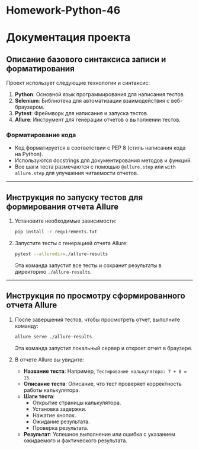 # Homework-Python-46
# Документация проекта

## Описание базового синтаксиса записи и форматирования

Проект использует следующие технологии и синтаксис:

1. **Python**: Основной язык программирования для написания тестов.
2. **Selenium**: Библиотека для автоматизации взаимодействия с веб-браузером.
3. **Pytest**: Фреймворк для написания и запуска тестов.
4. **Allure**: Инструмент для генерации отчетов о выполнении тестов.

### Форматирование кода

- Код форматируется в соответствии с PEP 8 (стиль написания кода на Python).
- Используются docstrings для документирования методов и функций.
- Все шаги теста размечаются с помощью `@allure.step` или `with allure.step` для улучшения читаемости отчетов.

---

## Инструкция по запуску тестов для формирования отчета Allure

1. Установите необходимые зависимости:
   ```bash
   pip install -r requirements.txt
   ```

2. Запустите тесты с генерацией отчета Allure:
   ```bash
   pytest --alluredir=./allure-results
   ```

   Эта команда запустит все тесты и сохранит результаты в директорию `./allure-results`.

---

## Инструкция по просмотру сформированного отчета Allure

1. После завершения тестов, чтобы просмотреть отчет, выполните команду:
   ```bash
   allure serve ./allure-results
   ```

   Эта команда запустит локальный сервер и откроет отчет в браузере.

2. В отчете Allure вы увидите:
   - **Название теста**: Например, `Тестирование калькулятора: 7 + 8 = 15`.
   - **Описание теста**: Описание, что тест проверяет корректность работы калькулятора.
   - **Шаги теста**:
     - Открытие страницы калькулятора.
     - Установка задержки.
     - Нажатие кнопок.
     - Ожидание результата.
     - Проверка результата.
   - **Результат**: Успешное выполнение или ошибка с указанием ожидаемого и фактического результата.